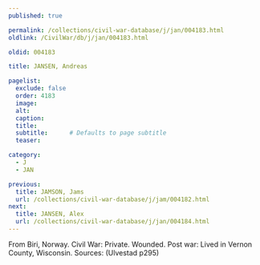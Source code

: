```yaml
---
published: true

permalink: /collections/civil-war-database/j/jan/004183.html
oldlink: /CivilWar/db/j/jan/004183.html

oldid: 004183

title: JANSEN, Andreas

pagelist:
  exclude: false
  order: 4183
  image: 
  alt:
  caption:
  title:
  subtitle:      # Defaults to page subtitle
  teaser:

category: 
  - J 
  - JAN

previous:
  title: JAMSON, Jams
  url: /collections/civil-war-database/j/jam/004182.html  
next:
  title: JANSEN, Alex
  url: /collections/civil-war-database/j/jan/004184.html   
---
```

From Biri, Norway. Civil War: Private. Wounded. Post war: Lived in Vernon County, Wisconsin. Sources: (Ulvestad p295)
